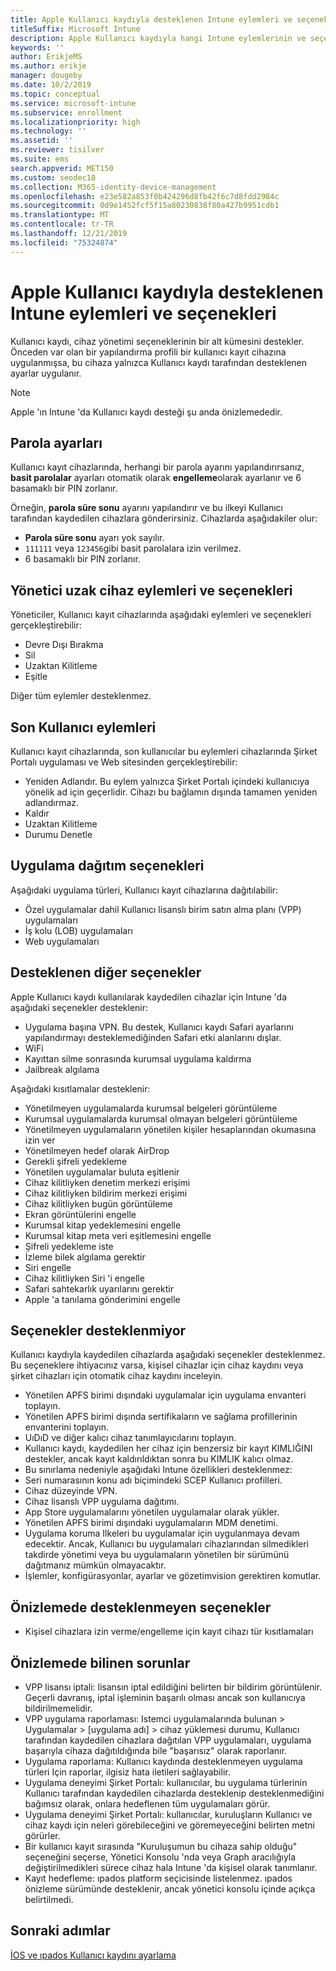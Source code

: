 ```yaml
---
title: Apple Kullanıcı kaydıyla desteklenen Intune eylemleri ve seçenekleri
titleSuffix: Microsoft Intune
description: Apple Kullanıcı kaydıyla hangi Intune eylemlerinin ve seçeneklerinin desteklendiğini öğrenin
keywords: ''
author: ErikjeMS
ms.author: erikje
manager: dougeby
ms.date: 10/2/2019
ms.topic: conceptual
ms.service: microsoft-intune
ms.subservice: enrollment
ms.localizationpriority: high
ms.technology: ''
ms.assetid: ''
ms.reviewer: tisilver
ms.suite: ems
search.appverid: MET150
ms.custom: seodec18
ms.collection: M365-identity-device-management
ms.openlocfilehash: e23e582a853f0b424296d8fb42f6c7d8fdd2984c
ms.sourcegitcommit: 0d9e1452fcf5f15a80230838f80a427b9951cdb1
ms.translationtype: MT
ms.contentlocale: tr-TR
ms.lasthandoff: 12/21/2019
ms.locfileid: "75324874"
---
```

# <a name="intune-actions-and-options-supported-with-apple-user-enrollment"></a>Apple Kullanıcı kaydıyla desteklenen Intune eylemleri ve seçenekleri

Kullanıcı kaydı, cihaz yönetimi seçeneklerinin bir alt kümesini destekler. Önceden var olan bir yapılandırma profili bir kullanıcı kayıt cihazına uygulanmışsa, bu cihaza yalnızca Kullanıcı kaydı tarafından desteklenen ayarlar uygulanır.

> [!NOTE]
> Apple 'ın Intune 'da Kullanıcı kaydı desteği şu anda önizlemededir.

## <a name="password-settings"></a>Parola ayarları

Kullanıcı kayıt cihazlarında, herhangi bir parola ayarını yapılandırırsanız, **basit parolalar** ayarları otomatik olarak **engelleme**olarak ayarlanır ve 6 basamaklı bir PIN zorlanır.

Örneğin, **parola süre sonu** ayarını yapılandırır ve bu ilkeyi Kullanıcı tarafından kaydedilen cihazlara gönderirsiniz. Cihazlarda aşağıdakiler olur:
- **Parola süre sonu** ayarı yok sayılır.
- `111111` veya `123456`gibi basit parolalara izin verilmez.
- 6 basamaklı bir PIN zorlanır.

## <a name="administrator-remote-device-actions-and-options"></a>Yönetici uzak cihaz eylemleri ve seçenekleri
Yöneticiler, Kullanıcı kayıt cihazlarında aşağıdaki eylemleri ve seçenekleri gerçekleştirebilir:
- Devre Dışı Bırakma
- Sil
- Uzaktan Kilitleme
- Eşitle

Diğer tüm eylemler desteklenmez.

## <a name="end-user-actions"></a>Son Kullanıcı eylemleri
Kullanıcı kayıt cihazlarında, son kullanıcılar bu eylemleri cihazlarında Şirket Portalı uygulaması ve Web sitesinden gerçekleştirebilir:
- Yeniden Adlandır. Bu eylem yalnızca Şirket Portalı içindeki kullanıcıya yönelik ad için geçerlidir. Cihazı bu bağlamın dışında tamamen yeniden adlandırmaz.
- Kaldır
- Uzaktan Kilitleme
- Durumu Denetle

## <a name="app-deployment-options"></a>Uygulama dağıtım seçenekleri
Aşağıdaki uygulama türleri, Kullanıcı kayıt cihazlarına dağıtılabilir:
- Özel uygulamalar dahil Kullanıcı lisanslı birim satın alma planı (VPP) uygulamaları
- İş kolu (LOB) uygulamaları
- Web uygulamaları

## <a name="other-supported-options"></a>Desteklenen diğer seçenekler

Apple Kullanıcı kaydı kullanılarak kaydedilen cihazlar için Intune 'da aşağıdaki seçenekler desteklenir:
- Uygulama başına VPN. Bu destek, Kullanıcı kaydı Safari ayarlarını yapılandırmayı desteklemediğinden Safari etki alanlarını dışlar.
- WiFi 
- Kayıttan silme sonrasında kurumsal uygulama kaldırma
- Jailbreak algılama

Aşağıdaki kısıtlamalar desteklenir:
- Yönetilmeyen uygulamalarda kurumsal belgeleri görüntüleme
- Kurumsal uygulamalarda kurumsal olmayan belgeleri görüntüleme
- Yönetilmeyen uygulamaların yönetilen kişiler hesaplarından okumasına izin ver
- Yönetilmeyen hedef olarak AirDrop
- Gerekli şifreli yedekleme
- Yönetilen uygulamalar buluta eşitlenir
- Cihaz kilitliyken denetim merkezi erişimi
- Cihaz kilitliyken bildirim merkezi erişimi
- Cihaz kilitliyken bugün görüntüleme
- Ekran görüntülerini engelle
- Kurumsal kitap yedeklemesini engelle
- Kurumsal kitap meta veri eşitlemesini engelle
- Şifreli yedekleme iste
- İzleme bilek algılama gerektir
- Siri engelle
- Cihaz kilitliyken Siri 'i engelle
- Safari sahtekarlık uyarılarını gerektir
- Apple 'a tanılama gönderimini engelle


## <a name="options-not-supported"></a>Seçenekler desteklenmiyor
Kullanıcı kaydıyla kaydedilen cihazlarda aşağıdaki seçenekler desteklenmez. Bu seçeneklere ihtiyacınız varsa, kişisel cihazlar için cihaz kaydını veya şirket cihazları için otomatik cihaz kaydını inceleyin.
- Yönetilen APFS birimi dışındaki uygulamalar için uygulama envanteri toplayın.
- Yönetilen APFS birimi dışında sertifikaların ve sağlama profillerinin envanterini toplayın.
- UıDıD ve diğer kalıcı cihaz tanımlayıcılarını toplayın.
- Kullanıcı kaydı, kaydedilen her cihaz için benzersiz bir kayıt KIMLIĞINI destekler, ancak kayıt kaldırıldıktan sonra bu KIMLIK kalıcı olmaz.
- Bu sınırlama nedeniyle aşağıdaki Intune özellikleri desteklenmez:
- Seri numarasının konu adı biçimindeki SCEP Kullanıcı profilleri.
- Cihaz düzeyinde VPN.
- Cihaz lisanslı VPP uygulama dağıtımı.
- App Store uygulamalarını yönetilen uygulamalar olarak yükler.
- Yönetilen APFS birimi dışındaki uygulamaların MDM denetimi.
- Uygulama koruma Ilkeleri bu uygulamalar için uygulanmaya devam edecektir. Ancak, Kullanıcı bu uygulamaları cihazlarından silmedikleri takdirde yönetimi veya bu uygulamaların yönetilen bir sürümünü dağıtmanız mümkün olmayacaktır.
- İşlemler, konfigürasyonlar, ayarlar ve gözetimvision gerektiren komutlar. 

## <a name="options-not-supported-in-preview"></a>Önizlemede desteklenmeyen seçenekler
- Kişisel cihazlara izin verme/engelleme için kayıt cihazı tür kısıtlamaları 

## <a name="known-issues-in-preview"></a>Önizlemede bilinen sorunlar
- VPP lisansı iptali: lisansın iptal edildiğini belirten bir bildirim görüntülenir. Geçerli davranış, iptal işleminin başarılı olması ancak son kullanıcıya bildirilmemelidir. 
- VPP uygulama raporlaması: Istemci uygulamalarında bulunan > Uygulamalar > [uygulama adı] > cihaz yüklemesi durumu, Kullanıcı tarafından kaydedilen cihazlara dağıtılan VPP uygulamaları, uygulama başarıyla cihaza dağıtıldığında bile "başarısız" olarak raporlanır. 
- Uygulama raporlama: Kullanıcı kaydında desteklenmeyen uygulama türleri Için raporlar, ilgisiz hata iletileri sağlayabilir. 
- Uygulama deneyimi Şirket Portalı: kullanıcılar, bu uygulama türlerinin Kullanıcı tarafından kaydedilen cihazlarda desteklenip desteklenmediğini bağımsız olarak, onlara hedeflenen tüm uygulamaları görür. 
- Uygulama deneyimi Şirket Portalı: kullanıcılar, kuruluşların Kullanıcı ve cihaz kaydı için neleri görebileceğini ve göremeyeceğini belirten metni görürler.
- Bir kullanıcı kayıt sırasında "Kuruluşumun bu cihaza sahip olduğu" seçeneğini seçerse, Yönetici Konsolu 'nda veya Graph aracılığıyla değiştirilmedikleri sürece cihaz hala Intune 'da kişisel olarak tanımlanır. 
- Kayıt hedefleme: ıpados platform seçicisinde listelenmez. ıpados önizleme sürümünde desteklenir, ancak yönetici konsolu içinde açıkça belirtilmedi. 


## <a name="next-steps"></a>Sonraki adımlar

[İOS ve ıpados Kullanıcı kaydını ayarlama](ios-user-enrollment.md)
